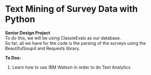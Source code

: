 # Text Mining of Survey Data with Python
**Senior Design Project**  
To do this, we will be using ClassieEvals as our database.  
So far, all we have for the code is the parsing of the surveys using the BeautifulSoup4 and Requests library.  

**To Dos:**   
 1. Learn how to use IBM Watson in order to do Text Analytics



